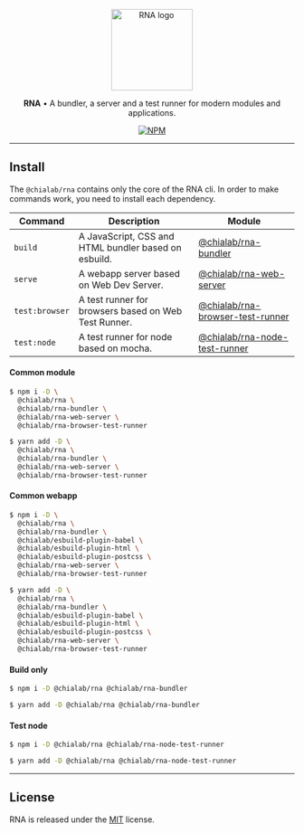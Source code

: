 <p align="center">
    <a href="https://www.chialab.io/p/rna">
        <img alt="RNA logo" width="144" height="144" src="https://raw.githack.com/chialab/rna/main/logo.svg" />
    </a>
</p>

<p align="center">
    <strong>RNA</strong> • A bundler, a server and a test runner for modern modules and applications.
</p>

<p align="center">
    <a href="https://www.npmjs.com/package/@chialab/rna"><img alt="NPM" src="https://img.shields.io/npm/v/@chialab/rna.svg?style=flat-square"></a>
</p>

---

## Install

The `@chialab/rna` contains only the core of the RNA cli. In order to make commands work, you need to install each dependency.

| Command | Description | Module |
| ------- | ----------- | ------ |
| `build` | A JavaScript, CSS and HTML bundler based on esbuild. | [@chialab/rna-bundler](https://www.npmjs.com/package/@chialab/rna-bundler) |
| `serve` | A webapp server based on Web Dev Server. | [@chialab/rna-web-server](https://www.npmjs.com/package/@chialab/rna-web-server) |
| `test:browser` | A test runner for browsers based on Web Test Runner. | [@chialab/rna-browser-test-runner](https://www.npmjs.com/package/@chialab/rna-browser-test-runner) |
| `test:node` | A test runner for node based on mocha. | [@chialab/rna-node-test-runner](https://www.npmjs.com/package/@chialab/rna-node-test-runner) |

#### Common module

```sh
$ npm i -D \
  @chialab/rna \
  @chialab/rna-bundler \
  @chialab/rna-web-server \
  @chialab/rna-browser-test-runner

$ yarn add -D \
  @chialab/rna \
  @chialab/rna-bundler \
  @chialab/rna-web-server \
  @chialab/rna-browser-test-runner
```

#### Common webapp

```sh
$ npm i -D \
  @chialab/rna \
  @chialab/rna-bundler \
  @chialab/esbuild-plugin-babel \
  @chialab/esbuild-plugin-html \
  @chialab/esbuild-plugin-postcss \
  @chialab/rna-web-server \
  @chialab/rna-browser-test-runner

$ yarn add -D \
  @chialab/rna \
  @chialab/rna-bundler \
  @chialab/esbuild-plugin-babel \
  @chialab/esbuild-plugin-html \
  @chialab/esbuild-plugin-postcss \
  @chialab/rna-web-server \
  @chialab/rna-browser-test-runner
```

#### Build only

```sh
$ npm i -D @chialab/rna @chialab/rna-bundler

$ yarn add -D @chialab/rna @chialab/rna-bundler
```

#### Test node

```sh
$ npm i -D @chialab/rna @chialab/rna-node-test-runner

$ yarn add -D @chialab/rna @chialab/rna-node-test-runner
```

---

## License

RNA is released under the [MIT](https://github.com/chialab/rna/blob/master/packages/rna/LICENSE) license.
